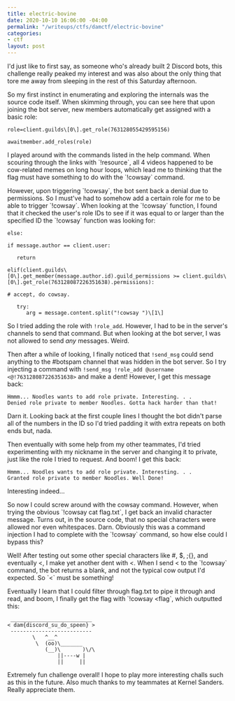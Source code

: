 ```yaml
---
title: electric-bovine
date: 2020-10-10 16:06:00 -04:00
permalink: "/writeups/ctfs/damctf/electric-bovine"
categories:
- ctf
layout: post
---
```


I'd just like to first say, as someone who's already built 2 Discord bots, this challenge really peaked my interest and was also about the only thing that tore me away from sleeping in the rest of this Saturday afternoon.

So my first instinct in enumerating and exploring the internals was the source code itself. When skimming through, you can see here that upon joining the bot server, new members automatically get assigned with a basic role:
```
role=client.guilds\[0\].get_role(763128055429595156)

awaitmember.add_roles(role)
```
I played around with the commands listed in the help command. When scouring through the links with \`!resource\`, all 4 videos happened to be cow-related memes on long hour loops, which lead me to thinking that the flag must have something to do with the \`!cowsay\` command.


However, upon triggering \`!cowsay\`, the bot sent back a denial due to permissions. So I must've had to somehow add a certain role for me to be able to trigger \`!cowsay\`. When looking at the \`!cowsay\` function, I found that it checked the user's role IDs to see if it was equal to or larger than the specified ID the \`!cowsay\` function was looking for:
```
else:

if message.author == client.user:

   return

elif(client.guilds\[0\].get_member(message.author.id).guild_permissions >= client.guilds\[0\].get_role(763128087226351638).permissions):

# accept, do cowsay.

   try:
      arg = message.content.split("!cowsay ")\[1\]
```
So I tried adding the role with `!role_add`. However, I had to be in the server's channels to send that command. But when looking at the bot server, I was not allowed to send *any* messages. Weird.

Then after a while of looking, I finally noticed that `!send_msg` could send anything to the #botspam channel that was hidden in the bot server. So I try injecting a command with `!send_msg !role_add @username <@!763128087226351638>` and make a dent! However, I get this message back:
```
Hmmm... Noodles wants to add role private. Interesting. . .
Denied role private to member Noodles. Gotta hack harder than that!
```

Darn it. Looking back at the first couple lines I thought the bot didn't parse all of the numbers in the ID so I'd tried padding it with extra repeats on both ends but, nada.

Then eventually with some help from my other teammates, I'd tried experimenting with my nickname in the server and changing it to private, just like the role I tried to request. And boom! I get this back:
```
Hmmm... Noodles wants to add role private. Interesting. . .
Granted role private to member Noodles. Well Done!
```
Interesting indeed...

So now I could screw around with the cowsay command. However, when trying the obvious \`!cowsay cat flag.txt\`, I get back an invalid character message. Turns out, in the source code, that no special characters were allowed nor even whitespaces. Darn. Obviously this was a command injection I had to complete with the \`!cowsay\` command, so how else could I bypass this?


Well! After testing out some other special characters like #, $, ;{}, and eventually <, I make yet another dent with <. When I send < to the \`!cowsay\` command, the bot returns a blank, and not the typical cow output I'd expected. So \`<\` must be something!


Eventually I learn that I could filter through flag.txt to pipe it through and read, and boom, I finally get the flag with \`!cowsay <flag\`, which outputted this:
```
 __________________________
< dam{discord_su_do_speen} >
 --------------------------
        \   ^__^
         \  (oo)\_______
            (__)\       )\/\
                ||----w |
                ||     ||
```
Extremely fun challenge overall! I hope to play more interesting challs such as this in the future. Also much thanks to my teammates at Kernel Sanders. Really appreciate them.
